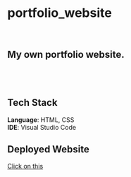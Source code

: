 # portfolio_website
<br>
<h2>My own portfolio website.<h2>
<br>

<h2>Tech Stack</h2>
  <b>Language</b>: HTML, CSS
<br>
  <b>IDE</b>: Visual Studio Code

<br>
<h2>Deployed Website</h2>
<a href="https://lucent-fudge-61cc21.netlify.app/">Click on this</a>
